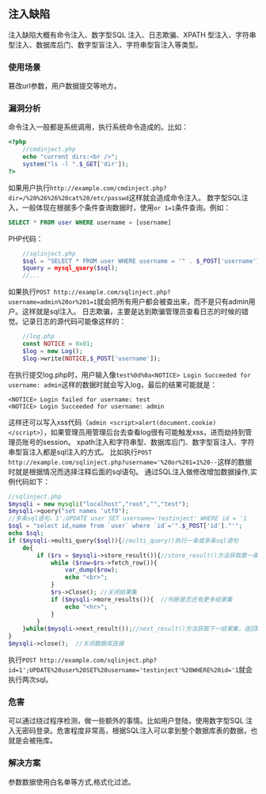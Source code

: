 ## 注入缺陷
注入缺陷大概有命令注入、数字型SQL 注入、日志欺骗、XPATH 型注入、字符串型注入、数据库后门、数字型盲注入、字符串型盲注入等类型。

### 使用场景
篡改url参数，用户数据提交等地方。

### 漏洞分析
命令注入一般都是系统调用，执行系统命令造成的。比如：
```php
<?php
    //cmdinject.php
    echo "current dirs:<br />"; 
    system("ls -l ".$_GET['dir']);
?>
```
如果用户执行`http://example.com/cmdinject.php?dir=/%20%26%26%20cat%20/etc/passwd`这样就会造成命令注入。
数字型SQL注入，一般体现在根据多个条件查询数据时，使用`or 1=1`条件查询。例如：
```sql
SELECT * FROM user WHERE username = [username]
```
PHP代码：
```php
    //sqlinject.php
    $sql = "SELECT * FROM user WHERE username = '" . $_POST['username'] ."'";
    $query = mysql_query($sql);
    //...
```
如果执行`POST http://example.com/sqlinject.php?username=admin%20or%201=1`就会把所有用户都会被查出来，而不是只有admin用户。这样就是sql注入。
日志欺骗，主要是达到欺骗管理员查看日志的时候的错觉。记录日志的源代码可能像这样的：
```php
    //log.php
    const NOTICE = 0x01;
    $log = new Log();
    $log->write(NOTICE,$_POST['username']);
```
在执行提交log.php时，用户输入像`test%0d%0a<NOTICE> Login Succeeded for username: admin`这样的数据时就会写入log，最后的结果可能就是：
```
<NOTICE> Login failed for username: test
<NOTICE> Login Succeeded for username: admin
```
这样还可以写入xss代码（`admin <script>alert(document.cookie)</script>`），如果管理员用管理后台去查看log很有可能触发xss，进而劫持到管理员账号的session。
xpath注入和字符串型、数据库后门、数字型盲注入、字符串型盲注入都是sql注入的方式。
比如执行`POST http://example.com/sqlinject.php?username='%20or%201=1%20--`这样的数据时就是根据情况而选择注释后面的sql语句。
通过SQL注入做修改增加数据操作,实例代码如下：
```php
//sqlinject.php
$mysqli = new mysqli("localhost","root","","test");
$mysqli->query("set names 'utf8");
//多条sql语句，1';UPDATE user SET username='testinject' WHERE id = '1
$sql = "select id,name from `user` where `id`='".$_POST['id']."'";
echo $sql;
if ($mysqli->multi_query($sql)){//multi_query()执行一条或多条sql语句
    do{
        if ($rs = $mysqli->store_result()){//store_result()方法获取第一条sql语句查询结果
            while ($row=$rs->fetch_row()){
                var_dump($row);
                echo "<br>";
            }
            $rs->Close(); //关闭结果集
            if ($mysqli->more_results()){  //判断是否还有更多结果集
                echo "<hr>";
            }
        }
    }while($mysqli->next_result());//next_result()方法获取下一结果集，返回bool值
}
$mysqli->close();  //关闭数据库连接

```
执行`POST http://example.com/sqlinject.php?id=1';UPDATE%20user%20SET%20username='testinject'%20WHERE%20id='1`就会执行两次sql。

### 危害
可以通过绕过程序检测，做一些额外的事情。比如用户登陆，使用数字型SQL 注入无密码登录。危害程度非常高，根据SQL注入可以拿到整个数据库表的数据，也就是会被拖库。

### 解决方案
参数数据使用白名单等方式,格式化过滤。
